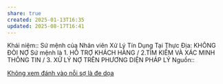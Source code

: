 ```yaml
---
share: true
created: 2025-01-13T16:35
updated: 2025-08-17T16:41
---
```

Khái niệm:: 
Sứ mệnh của Nhân viên Xử Lý Tín Dụng Tại Thực Địa: KHÔNG ĐÒI NỢ
Sứ mệnh là 1. HỖ TRỢ KHÁCH HÀNG / 2.TÌM KIẾM VÀ XÁC MINH THÔNG TIN / 3. XỬ LÝ NỢ TRÊN PHƯƠNG DIỆN PHÁP LÝ
Nguồn:: 

[Không xem đánh vào nỗi sợ là đe dọa](./Kh%C3%B4ng%20xem%20%C4%91%C3%A1nh%20v%C3%A0o%20n%E1%BB%97i%20s%E1%BB%A3%20l%C3%A0%20%C4%91e%20d%E1%BB%8Da.md)
